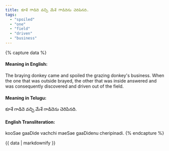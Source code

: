 ```yaml
---
title: కూశే గాడిదె వచ్చి మేశే గాడిదెను చెరిపినది.
tags:
  - "spoiled"
  - "one"
  - "field"
  - "driven"
  - "business"
---
```


{% capture data %}
#### Meaning in English:
The braying donkey came and spoiled the grazing donkey's business.
When the one that was outside brayed, the other that was inside answered and was consequently discovered and driven out of the field.

#### Meaning in Telugu:
కూశే గాడిదె వచ్చి మేశే గాడిదెను చెరిపినది.

#### English Transliteration:
kooSae gaaDide vachchi maeSae gaaDidenu cheripinadi.
{% endcapture %}

{{ data | markdownify }}

